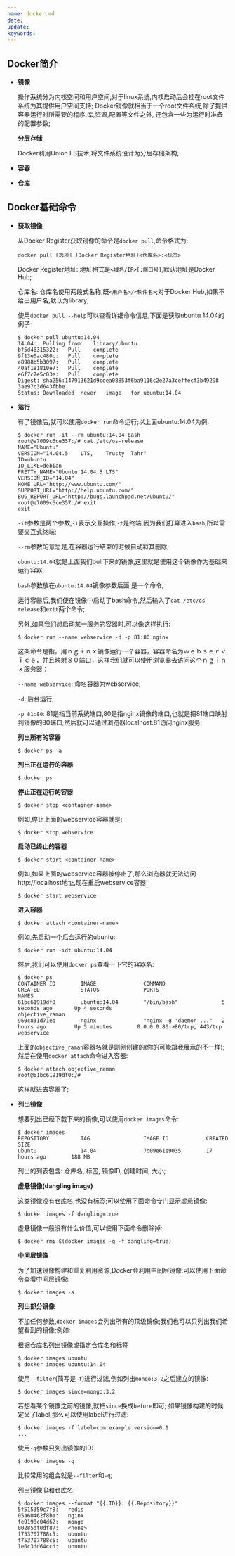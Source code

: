 ```yaml
---
name: docker.md
date:
update:
keywords:
---
```



Docker简介
----
* **镜像**
  
    操作系统分为内核空间和用户空间,对于linux系统,内核启动后会挂在root文件系统为其提供用户空间支持;
    Docker镜像就相当于一个root文件系统,除了提供容器运行时所需要的程序,库,资源,配置等文件之外,
    还包含一些为运行时准备的配置参数;
    
    **分层存储**
    
    Docker利用Union FS技术,将文件系统设计为分层存储架构;
  
* **容器**
* **仓库**

Docker基础命令
----
* **获取镜像**

    从Docker Register获取镜像的命令是`docker pull`,命令格式为:
    ```
    docker pull [选项] [Docker Register地址]<仓库名>:<标签>
    ```
    Docker Register地址: 地址格式是`<域名/IP>[:端口号]`,默认地址是Docker Hub;
    
    仓库名: 仓库名使用两段式名称,既`<用户名>/<软件名>`;对于Docker Hub,如果不给出用户名,默认为library;
    
    使用`docker pull --help`可以查看详细命令信息,下面是获取ubuntu 14.04的例子:
    ```
    $ docker pull ubuntu:14.04
    14.04:  Pulling from    library/ubuntu
    bf5d46315322:   Pull    complete
    9f13e0ac480c:   Pull    complete
    e8988b5b3097:   Pull    complete
    40af181810e7:   Pull    complete
    e6f7c7e5c03e:   Pull    complete
    Digest: sha256:147913621d9cdea08853f6ba9116c2e27a3ceffecf3b49298
    3ae97c3d643fbbe
    Status: Downloaded  newer   image   for ubuntu:14.04
    ```

* **运行**

    有了镜像后,就可以使用`docker run`命令运行;以上面ubuntu:14.04为例:
    ```
    $ docker run -it --rm ubuntu:14.04 bash
    root@e7009c6ce357:/# cat /etc/os-release
    NAME="Ubuntu"
    VERSION="14.04.5    LTS,    Trusty  Tahr"
    ID=ubuntu
    ID_LIKE=debian
    PRETTY_NAME="Ubuntu 14.04.5 LTS"
    VERSION_ID="14.04"
    HOME_URL="http://www.ubuntu.com/"
    SUPPORT_URL="http://help.ubuntu.com/"
    BUG_REPORT_URL="http://bugs.launchpad.net/ubuntu/"
    root@e7009c6ce357:/# exit
    exit
    ```
    `-it`参数是两个参数,`-i`表示交互操作,`-t`是终端,因为我们打算进入`bash`,所以需要交互式终端;
    
    `--rm`参数的意思是,在容器运行结束的时候自动将其删除;
    
    `ubuntu:14.04`就是上面我们pull下来的镜像,这里就是使用这个镜像作为基础来运行容器;
    
    `bash`参数放在`ubuntu:14.04`镜像参数后面,是一个命令;
    
    运行容器后,我们便在镜像中启动了bash命令,然后输入了`cat /etc/os-release`和`exit`两个命令;

    另外,如果我们想启动某一服务的容器时,可以像这样执行:
    ```
    $ docker run --name webservice -d -p 81:80 nginx
    ```
    这条命令是指，用ｎｇｉｎｘ镜像运行一个容器，容器命名为ｗｅｂｓｅｒｖｉｃｅ，并且映射８０端口，这样我们就可以使用浏览器去访问这个ｎｇｉｎｘ服务器；
    
    `--name webservice`: 命名容器为webservice;
    
    `-d`: 后台运行;
    
    `-p 81:80`: 81是指当前系统端口,80是指nginx镜像的端口,也就是把81端口映射到镜像的80端口;然后就可以通过浏览器localhost:81访问nginx服务;
    
    
    **列出所有的容器**
    ```
    $ docker ps -a
    ```
    
    **列出正在运行的容器**
    ```
    $ docker ps
    ```

    **停止正在运行的容器**
    ```
    $ docker stop <container-name>
    ```
    例如,停止上面的webservice容器就是:
    ```
    $ docker stop webservice
    ```
    
    **启动已终止的容器**    
    ```
    $ docker start <container-name>
    ```
    例如,如果上面的webservice容器被停止了,那么浏览器就无法访问http://localhost地址,现在重启webservice容器:
    ```
    $ docker start webservice
    ```
    
    **进入容器**
    ```
    $ docker attach <container-name>
    ```
    例如,先启动一个后台运行的ubuntu:
    ```
    $ docker run -idt ubuntu:14.04
    ```
    然后,我们可以使用`docker ps`查看一下它的容器名:
    ```
    $ docker ps
    CONTAINER ID        IMAGE               COMMAND                  CREATED             STATUS              PORTS                         NAMES
    61bc61919df0        ubuntu:14.04        "/bin/bash"              5 seconds ago       Up 4 seconds                                      objective_raman
    960c831d71eb        nginx               "nginx -g 'daemon ..."   2 hours ago         Up 5 minutes        0.0.0.0:80->80/tcp, 443/tcp   webservice
    ```
    上面的`objective_raman`容器名就是刚刚创建的(你的可能跟我展示的不一样);然后在使用`docker attach`命令进入容器:
    ```
    $ docker attach objective_raman
    root@61bc61919df0:/#
    ```
    这样就进去容器了;
    
* **列出镜像**
 
    想要列出已经下载下来的镜像,可以使用`docker images`命令:
    ```
    $ docker images
    REPOSITORY          TAG                 IMAGE ID            CREATED             SIZE
    ubuntu              14.04               7c09e61e9035        17 hours ago        188 MB
    ```
    列出的列表包含: 仓库名, 标签, 镜像ID, 创建时间, 大小;
    
    **虚悬镜像(dangling image)**
    
    这类镜像没有仓库名,也没有标签;可以使用下面命令专门显示虚悬镜像:
    ```
    $ docker images -f dangling=true
    ```
    虚悬镜像一般没有什么价值,可以使用下面命令删除掉:
    ```
    $ docker rmi $(docker images -q -f dangling=true)
    ```
    
    **中间层镜像**
    
    为了加速镜像构建和重复利用资源,Docker会利用中间层镜像;可以使用下面命令查看中间层镜像:
    ```
    $ docker images -a
    ```
    
    **列出部分镜像**
    
    不加任何参数,`docker images`会列出所有的顶级镜像;我们也可以只列出我们希望看到的镜像;例如:
    
    根据仓库名列出镜像或指定仓库名和标签
    ```
    $ docker images ubuntu
    $ docker images ubuntu:14.04
    ```
    
    使用`--filter`(简写是`-f`)进行过滤,例如列出`mongo:3.2`之后建立的镜像:
    ```
    $ docker images since=mongo:3.2
    ```
    若想看某个镜像之前的镜像,就把`since`换成`before`即可;
    如果镜像构建的时候定义了label,那么可以使用label进行过滤:
    ```
    $ docker images -f label=com.example.version=0.1
    ...
    ```
    
    使用`-q`参数只列出镜像的ID:
    ```
    $ docker images -q
    ```
    比较常用的组合就是`--filter`和`-q`;
    
    列出镜像ID和仓库名:
    ```
    $ docker images --format "{{.ID}}: {{.Repository}}"
    5f515359c7f8:   redis
    05a60462f8ba:   nginx
    fe9198c04d62:   mongo
    00285df0df87:   <none>
    f753707788c5:   ubuntu
    f753707788c5:   ubuntu
    1e0c3dd64ccd:   ubuntu
    ```
